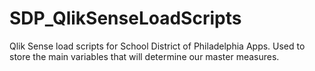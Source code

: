 # SDP_QlikSenseLoadScripts
Qlik Sense load scripts for School District of Philadelphia Apps. Used to store the main variables that will determine our master measures.
